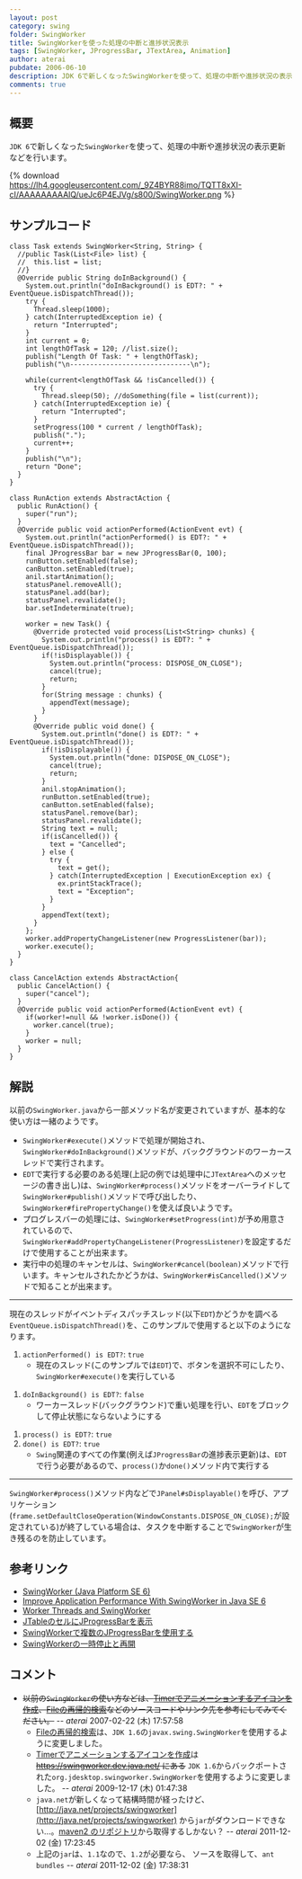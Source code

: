 ```yaml
---
layout: post
category: swing
folder: SwingWorker
title: SwingWorkerを使った処理の中断と進捗状況表示
tags: [SwingWorker, JProgressBar, JTextArea, Animation]
author: aterai
pubdate: 2006-06-10
description: JDK 6で新しくなったSwingWorkerを使って、処理の中断や進捗状況の表示更新などを行います。
comments: true
---
```

## 概要
`JDK 6`で新しくなった`SwingWorker`を使って、処理の中断や進捗状況の表示更新などを行います。

{% download https://lh4.googleusercontent.com/_9Z4BYR88imo/TQTT8xXI-cI/AAAAAAAAAlQ/ueJc6P4EJVg/s800/SwingWorker.png %}

## サンプルコード
<pre class="prettyprint"><code>class Task extends SwingWorker&lt;String, String&gt; {
  //public Task(List&lt;File&gt; list) {
  //  this.list = list;
  //}
  @Override public String doInBackground() {
    System.out.println("doInBackground() is EDT?: " + EventQueue.isDispatchThread());
    try {
      Thread.sleep(1000);
    } catch(InterruptedException ie) {
      return "Interrupted";
    }
    int current = 0;
    int lengthOfTask = 120; //list.size();
    publish("Length Of Task: " + lengthOfTask);
    publish("\n------------------------------\n");

    while(current&lt;lengthOfTask &amp;&amp; !isCancelled()) {
      try {
        Thread.sleep(50); //doSomething(file = list(current));
      } catch(InterruptedException ie) {
        return "Interrupted";
      }
      setProgress(100 * current / lengthOfTask);
      publish(".");
      current++;
    }
    publish("\n");
    return "Done";
  }
}

class RunAction extends AbstractAction {
  public RunAction() {
    super("run");
  }
  @Override public void actionPerformed(ActionEvent evt) {
    System.out.println("actionPerformed() is EDT?: " + EventQueue.isDispatchThread());
    final JProgressBar bar = new JProgressBar(0, 100);
    runButton.setEnabled(false);
    canButton.setEnabled(true);
    anil.startAnimation();
    statusPanel.removeAll();
    statusPanel.add(bar);
    statusPanel.revalidate();
    bar.setIndeterminate(true);

    worker = new Task() {
      @Override protected void process(List&lt;String&gt; chunks) {
        System.out.println("process() is EDT?: " + EventQueue.isDispatchThread());
        if(!isDisplayable()) {
          System.out.println("process: DISPOSE_ON_CLOSE");
          cancel(true);
          return;
        }
        for(String message : chunks) {
          appendText(message);
        }
      }
      @Override public void done() {
        System.out.println("done() is EDT?: " + EventQueue.isDispatchThread());
        if(!isDisplayable()) {
          System.out.println("done: DISPOSE_ON_CLOSE");
          cancel(true);
          return;
        }
        anil.stopAnimation();
        runButton.setEnabled(true);
        canButton.setEnabled(false);
        statusPanel.remove(bar);
        statusPanel.revalidate();
        String text = null;
        if(isCancelled()) {
          text = "Cancelled";
        } else {
          try {
            text = get();
          } catch(InterruptedException | ExecutionException ex) {
            ex.printStackTrace();
            text = "Exception";
          }
        }
        appendText(text);
      }
    };
    worker.addPropertyChangeListener(new ProgressListener(bar));
    worker.execute();
  }
}

class CancelAction extends AbstractAction{
  public CancelAction() {
    super("cancel");
  }
  @Override public void actionPerformed(ActionEvent evt) {
    if(worker!=null &amp;&amp; !worker.isDone()) {
      worker.cancel(true);
    }
    worker = null;
  }
}
</code></pre>

## 解説
以前の`SwingWorker.java`から一部メソッド名が変更されていますが、基本的な使い方は一緒のようです。

- `SwingWorker#execute()`メソッドで処理が開始され、`SwingWorker#doInBackground()`メソッドが、バックグラウンドのワーカースレッドで実行されます。
- `EDT`で実行する必要のある処理(上記の例では処理中に`JTextArea`へのメッセージの書き出し)は、`SwingWorker#process()`メソッドをオーバーライドして`SwingWorker#publish()`メソッドで呼び出したり、`SwingWorker#firePropertyChange()`を使えば良いようです。
- プログレスバーの処理には、`SwingWorker#setProgress(int)`が予め用意されているので、`SwingWorker#addPropertyChangeListener(ProgressListener)`を設定するだけで使用することが出来ます。
- 実行中の処理のキャンセルは、`SwingWorker#cancel(boolean)`メソッドで行います。キャンセルされたかどうかは、`SwingWorker#isCancelled()`メソッドで知ることが出来ます。

<!-- dummy comment line for breaking list -->

- - - -
現在のスレッドがイベントディスパッチスレッド(以下`EDT`)かどうかを調べる`EventQueue.isDispatchThread()`を、このサンプルで使用すると以下のようになります。

1. `actionPerformed() is EDT?`: `true`
    - 現在のスレッド(このサンプルでは`EDT`)で、ボタンを選択不可にしたり、`SwingWorker#execute()`を実行している

<!-- dummy comment line for breaking list -->
1. `doInBackground() is EDT?`: `false`
    - ワーカースレッド(バックグラウンド)で重い処理を行い、`EDT`をブロックして停止状態にならないようにする

<!-- dummy comment line for breaking list -->
1. `process() is EDT?`: `true`
1. `done() is EDT?`: `true`
    - `Swing`関連のすべての作業(例えば`JProgressBar`の進捗表示更新)は、`EDT`で行う必要があるので、`process()`か`done()`メソッド内で実行する

<!-- dummy comment line for breaking list -->

- - - -
`SwingWorker#process()`メソッド内などで`JPanel#sDisplayable()`を呼び、アプリケーション(`frame.setDefaultCloseOperation(WindowConstants.DISPOSE_ON_CLOSE);`が設定されている)が終了している場合は、タスクを中断することで`SwingWorker`が生き残るのを防止しています。

## 参考リンク
- [SwingWorker (Java Platform SE 6)](http://docs.oracle.com/javase/jp/6/api/javax/swing/SwingWorker.html)
- [Improve Application Performance With SwingWorker in Java SE 6](http://www.oracle.com/technetwork/articles/javase/swingworker-137249.html)
- [Worker Threads and SwingWorker](http://docs.oracle.com/javase/tutorial/uiswing/concurrency/worker.html)
- [JTableのセルにJProgressBarを表示](http://terai.xrea.jp/Swing/TableCellProgressBar.html)
- [SwingWorkerで複数のJProgressBarを使用する](http://terai.xrea.jp/Swing/TwoProgressBars.html)
- [SwingWorkerの一時停止と再開](http://terai.xrea.jp/Swing/PauseResumeSwingWorker.html)

<!-- dummy comment line for breaking list -->

## コメント
- ~~以前の`SwingWorker`の使い方などは、[Timerでアニメーションするアイコンを作成](http://terai.xrea.jp/Swing/AnimeIcon.html)、[Fileの再帰的検索](http://terai.xrea.jp/Swing/RecursiveFileSearch.html)などのソースコードやリンク先を参考にしてみてください。~~ -- *aterai* 2007-02-22 (木) 17:57:58
    - [Fileの再帰的検索](http://terai.xrea.jp/Swing/RecursiveFileSearch.html)は、`JDK 1.6`の`javax.swing.SwingWorker`を使用するように変更しました。
    - [Timerでアニメーションするアイコンを作成](http://terai.xrea.jp/Swing/AnimeIcon.html)は ~~https://swingworker.dev.java.net/ にある~~ `JDK 1.6`からバックポートされた`org.jdesktop.swingworker.SwingWorker`を使用するように変更しました。 -- *aterai* 2009-12-17 (木) 01:47:38
    - `java.net`が新しくなって結構時間が経ったけど、[http://java.net/projects/swingworker](http://java.net/projects/swingworker) から`jar`がダウンロードできない…。[maven2 のリポジトリ](http://download.java.net/maven/2/org/jdesktop/swing-worker/1.1/)から取得するしかない？  -- *aterai* 2011-12-02 (金) 17:23:45
    - 上記の`jar`は、`1.1`なので、`1.2`が必要なら、 ソースを取得して、`ant bundles` -- *aterai* 2011-12-02 (金) 17:38:31

<!-- dummy comment line for breaking list -->
